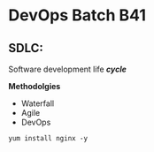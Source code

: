 # DevOps Batch B41

## SDLC: 
Software development life ***cycle***

**Methodolgies**
- Waterfall
- Agile
- DevOps

````
yum install nginx -y
````
